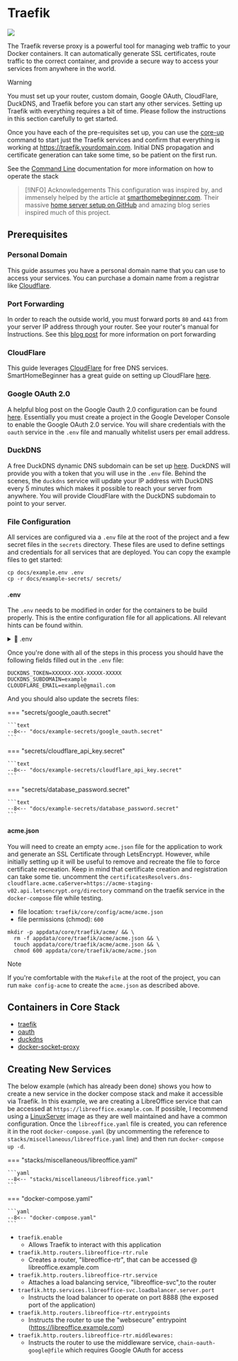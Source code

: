 # Traefik

![](https://i.imgur.com/JVARxB6.png)

The Traefik reverse proxy is a powerful tool for managing web traffic to your
Docker containers. It can automatically generate SSL certificates, route traffic
to the correct container, and provide a secure way to access your services from
anywhere in the world.

> [!WARNING]
>
> You must set up your router, custom domain, Google OAuth, CloudFlare,
> DuckDNS, and Traefik before you can start any other services. Setting
> up Traefik with everything requires a bit of time. Please follow the
> instructions in this section carefully to get started.
>
> Once you have each of the pre-requisites set up, you can use the
> [core-up](cli.md#core-up) command to start just the Traefik services
> and confirm that everything is working at https://traefik.yourdomain.com.
> Initial DNS propagation and certificate generation can take some time, so
> be patient on the first run.
>
> See the [Command Line](cli.md) documentation for more information on how to
> operate the stack

> [!INFO] Acknowledgements
> This configuration was inspired by, and
> immensely helped by the article at
> [smarthomebeginner.com](https://www.smarthomebeginner.com/traefik-docker-compose-guide-2024/).
> Their massive [home server setup on GitHub](https://github.com/htpcBeginner/docker-traefik)
> and amazing blog series inspired much of this project.

## Prerequisites

### Personal Domain

This guide assumes you have a personal domain name that you can use to
access your services. You can purchase a domain name from a registrar
like [Cloudflare](https://www.cloudflare.com/products/registrar/).

### Port Forwarding

In order to reach the outside world, you must forward ports `80` and `443`
from your server IP address through your router. See your router's manual
for Instructions. See this [blog post](https://nordvpn.com/blog/open-ports-on-router/)
for more information on port forwarding

### CloudFlare

This guide leverages [CloudFlare](https://cloudflare.com/) for free
DNS services. SmartHomeBeginner has a great guide on setting up CloudFlare
[here](https://www.smarthomebeginner.com/cloudflare-settings-for-traefik-docker/).

### Google OAuth 2.0

A helpful blog post on the Google Oauth 2.0 configuration can be
found [here](https://www.smarthomebeginner.com/traefik-forward-auth-google-oauth-2022/).
Essentially you must create a project in the Google Developer Console to enable
the Google OAuth 2.0 service. You will share credentials with the `oauth` service
in the `.env` file and manually whitelist users per email address.

### DuckDNS

A free DuckDNS dynamic DNS subdomain can be set up [here](https://www.duckdns.org).
DuckDNS will provide you with a token that you will use in the `.env` file.
Behind the scenes, the `duckdns` service will update your IP address with DuckDNS
every 5 minutes which makes it possible to reach your server from anywhere. You will
provide CloudFlare with the DuckDNS subdomain to point to your server.

### File Configuration

All services are configured via a `.env` file at the root of the project and a few secret
files in the `secrets` directory. These files are used to define settings and credentials
for all services that are deployed. You can copy the example files to get started:

```shell
cp docs/example.env .env
cp -r docs/example-secrets/ secrets/
```

#### .env

The `.env` needs to be modified in order for the containers to be build
properly. This is the entire configuration file for all applications.
All relevant hints can be found within.

<details><summary>📄 .env</summary>
<p>

```shell
--8<-- "docs/example.env"
```

</p>
</details>

Once you're done with all of the steps in this process you should have the following
fields filled out in the `.env` file:

```text
DUCKDNS_TOKEN=XXXXXX-XXX-XXXXX-XXXXX
DUCKDNS_SUBDOMAIN=example
CLOUDFLARE_EMAIL=example@gmail.com
```

And you should also update the secrets files:

=== "secrets/google_oauth.secret"

    ```text
    --8<-- "docs/example-secrets/google_oauth.secret"
    ```

=== "secrets/cloudflare_api_key.secret"

    ```text
    --8<-- "docs/example-secrets/cloudflare_api_key.secret"
    ```

=== "secrets/database_password.secret"

    ```text
    --8<-- "docs/example-secrets/database_password.secret"
    ```

#### acme.json

You will need to create an empty `acme.json` file for the
application to work and generate an SSL Certificate through LetsEncrypt.
However, while initially setting up it will be useful to remove and recreate the file to force
certificate recreation. Keep in mind that certificate creation and registration can take some tie.
uncomment the `certificatesResolvers.dns-cloudflare.acme.caServer=https://acme-staging-v02.api.letsencrypt.org/directory`
command on the traefik service in the `docker-compose` file while testing.

-   file location: `traefik/core/config/acme/acme.json`
-   file permissions (chmod): `600`

```shell
mkdir -p appdata/core/traefik/acme/ && \
  rm -f appdata/core/traefik/acme/acme.json && \
  touch appdata/core/traefik/acme/acme.json && \
  chmod 600 appdata/core/traefik/acme/acme.json
```

> [!NOTE]
> If you're comfortable with the `Makefile` at the root of the project, you can run
> `make config-acme` to create the `acme.json` as described above.

## Containers in Core Stack

-   [traefik](applications/core.md#traefik)
-   [oauth](applications/core.md#oauth)
-   [duckdns](applications/core.md#duckdns)
-   [docker-socket-proxy](applications/core.md#docker-socket-proxy)

## Creating New Services

The below example (which has already been done) shows you how to create a
new service in the docker compose stack and make it accessible via Traefik.
In this example, we are creating a LibreOffice service that can be accessed
at `https://libreoffice.example.com`. If possible, I recommend using a
[LinuxServer](https://github.com/linuxserver) image as they are well
maintained and have a common configuration. Once the `libreoffice.yaml` file
is created, you can reference it in the root `docker-compose.yaml` (by uncommenting
the reference to `stacks/miscellaneous/libreoffice.yaml` line) and then run
`docker-compose up -d`.

=== "stacks/miscellaneous/libreoffice.yaml"

    ```yaml
    --8<-- "stacks/miscellaneous/libreoffice.yaml"
    ```

=== "docker-compose.yaml"

    ```yaml
    --8<-- "docker-compose.yaml"
    ```

-   `traefik.enable`
    -   Allows Traefik to interact with this application
-   `traefik.http.routers.libreoffice-rtr.rule`
    -   Creates a router, "libreoffice-rtr", that can be accessed @ libreoffice.example.com
-   `traefik.http.routers.libreoffice-rtr.service`
    -   Attaches a load balancing service, "libreoffice-svc",to the router
-   `traefik.http.services.libreoffice-svc.loadbalancer.server.port`
    -   Instructs the load balancer to operate on port 8888 (the exposed port of the application)
-   `traefik.http.routers.libreoffice-rtr.entrypoints`
    -   Instructs the router to use the "websecure" entrypoint (https://libreoffice.example.com)
-   `traefik.http.routers.libreoffice-rtr.middlewares:`
    -   Instructs the router to use the middleware service, `chain-oauth-google@file`
        which requires Google OAuth for access
